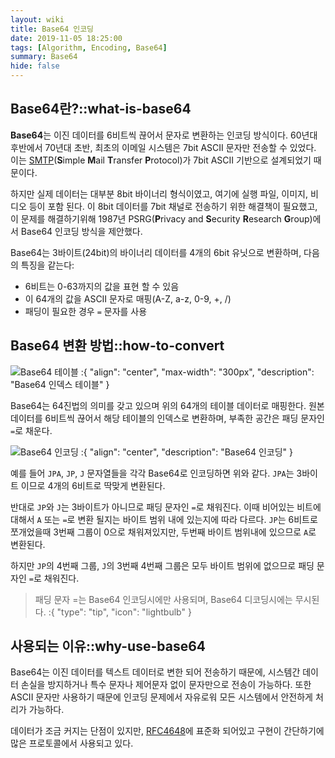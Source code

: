 ```yaml
---
layout: wiki
title: Base64 인코딩
date: 2019-11-05 18:25:00
tags: [Algorithm, Encoding, Base64]
summary: Base64
hide: false
---
```


## Base64란?::what-is-base64

**Base64**는 이진 데이터를 6비트씩 끊어서 문자로 변환하는 인코딩 방식이다.
60년대 후반에서 70년대 초반, 최초의 이메일 시스템은 7bit ASCII 문자만 전송할 수 있었다. 이는 [SMTP]()(**S**imple **M**ail **T**ransfer **P**rotocol)가 7bit ASCII 기반으로 설계되었기 때문이다.

하지만 실제 데이터는 대부분 8bit 바이너리 형식이였고, 여기에 실행 파일, 이미지, 비디오 등이 포함 된다. 이 8bit 데이터를 7bit 채널로 전송하기 위한 해결책이 필요했고, 
이 문제를 해결하기위해 1987년 PSRG(**P**rivacy and **S**ecurity **R**esearch **G**roup)에서 Base64 인코딩 방식을 제안했다.

Base64는 3바이트(24bit)의 바이너리 데이터를 4개의 6bit 유닛으로 변환하며, 다음의 특징을 같는다:
* 6비트는 0-63까지의 값을 표현 할 수 있음
* 이 64개의 값을 ASCII 문자로 매핑(A-Z, a-z, 0-9, +, /)
* 패딩이 필요한 경우 `=` 문자를 사용

## Base64 변환 방법::how-to-convert

![Base64 테이블](/post/algorithm/base64/index-table.png)
:{ "align": "center", "max-width": "300px", "description": "Base64 인덱스 테이블" }

Base64는 64진법의 의미를 갖고 있으며 위의 64개의 테이블 데이터로 매핑한다. 원본 데이터를 6비트씩 끊어서 해당 테이블의 인덱스로 변환하며, 부족한 공간은 패딩 문자인 `=`로 채운다.

![Base64 인코딩](/post/algorithm/base64/encoding.png)
:{ "align": "center", "description": "Base64 인코딩" }

예를 들어 `JPA`, `JP`, `J` 문자열들을 각각 Base64로 인코딩하면 위와 같다. `JPA`는 3바이트 이므로 4개의 6비트로 딱맞게 변환된다.

반대로 `JP`와 `J`는 3바이트가 아니므로 패딩 문자인 `=`로 채워진다. 이때 비어있는 비트에 대해서 `A` 또는 `=`로 변환 될지는 바이트 범위 내에 있는지에 따라 다르다.
`JP`는 6비트로 쪼개었을때 3번째 그룹이 0으로 채워져있지만, 두번째 바이트 범위내에 있으므로 `A`로 변환된다.

하지만 `JP`의 4번째 그룹, `J`의 3번째 4번째 그룹은 모두 바이트 범위에 없으므로 패딩 문자인 `=`로 채워진다.

> 패딩 문자 =는 Base64 인코딩시에만 사용되며, Base64 디코딩시에는 무시된다.
:{ "type": "tip", "icon": "lightbulb" }

## 사용되는 이유::why-use-base64

Base64는 이진 데이터를 텍스트 데이터로 변한 되어 전송하기 때문에, 시스템간 데이터 손실을 방지하거나 특수 문자나 제어문자 없이 문자만으로 전송이 가능하다.
또한 ASCII 문자만 사용하기 때문에 인코딩 문제에서 자유로워 모든 시스템에서 안전하게 처리가 가능하다.

데이터가 조금 커지는 단점이 있지만, [RFC4648](https://datatracker.ietf.org/doc/html/rfc4648)에 표준화 되어있고 구현이 간단하기에 많은 프로토콜에서 사용되고 있다.